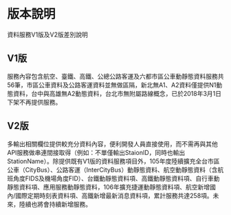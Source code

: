 # 版本說明

資料服務V1版及V2版差別說明

## V1版

服務內容包含航空、臺鐵、高鐵、公總公路客運及六都市區公車動靜態資料服務共56筆，市區公車資料及公路客運資料並無做區隔，新北無A1、A2資料僅提供N1動態資料，台中與高雄無A2動態資料，台北市無附屬路線概念，已於2018年3月1日下架不再提供服務。

## V2版

多輸出相關欄位提供較充分資料內容，便利開發人員直接使用，而不需再與其他API服務做串連間接取得（例如：不單僅輸出StaionID，同時也輸出StationName）。除提供既有V1版的資料服務項目外，105年度陸續擴充全台市區公車（CityBus）、公路客運（InterCityBus）動靜態資料、航空動靜態資料（含航班角度FIDS及機場角度FID）、台鐵動靜態資料項、高鐵動靜態資料項、自行車動靜態資料項、應用服務動靜態資料，106年擴充捷運動靜態資料項、航空新增國內/國際定期時刻表資料項、高鐵新增最新消息資料項，累計服務共達258項。未來，陸續也將會持續新增服務。

